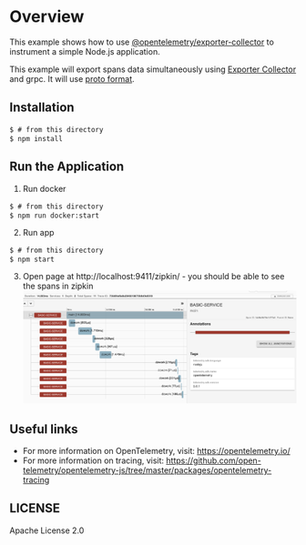 # Overview

This example shows how to use [@opentelemetry/exporter-collector](https://github.com/open-telemetry/opentelemetry-js/tree/master/packages/opentelemetry-exporter-collector) to instrument a simple Node.js application.

This example will export spans data simultaneously using [Exporter Collector](https://github.com/open-telemetry/opentelemetry-js/tree/master/packages/opentelemetry-exporter-collector) and grpc. It will use [proto format](https://github.com/open-telemetry/opentelemetry-proto).


## Installation

```shell script
$ # from this directory
$ npm install
```

## Run the Application

1. Run docker
```shell script
$ # from this directory
$ npm run docker:start
```

2. Run app
```shell script
$ # from this directory
$ npm start
```

3. Open page at http://localhost:9411/zipkin/ -  you should be able to see the spans in zipkin
![Screenshot of the running example](images/spans.png)


## Useful links
- For more information on OpenTelemetry, visit: <https://opentelemetry.io/>
- For more information on tracing, visit: <https://github.com/open-telemetry/opentelemetry-js/tree/master/packages/opentelemetry-tracing>

## LICENSE

Apache License 2.0
